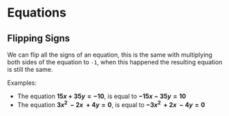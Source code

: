 # Equations

## Flipping Signs

We can flip all the signs of an equation, this is the same with multiplying
both sides of the equation to `-1`, when this happened the resulting equation
is still the same.

Examples:
- The equation **$15x+35y=-10$**, is equal to **$-15x-35y=10$**
- The equation **$3x^{2\ }-2x\ +4y=0$**, is equal to **$-3x^{2\ }+2x\ -4y=0$**
